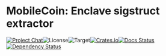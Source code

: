 # MobileCoin: Enclave sigstruct extractor

[![Project Chat][chat-image]][chat-link]<!--
-->![License][license-image]<!--
-->![Target][target-image]<!--
-->[![Crates.io][crate-image]][crate-link]<!--
-->[![Docs Status][docs-image]][docs-link]<!--
-->[![Dependency Status][deps-image]][deps-link]

[chat-image]: https://img.shields.io/discord/844353360348971068?style=flat-square
[chat-link]: https://mobilecoin.chat
[license-image]: https://img.shields.io/crates/l/mc-sgx-css?style=flat-square
[target-image]: https://img.shields.io/badge/target-any-brightgreen?style=flat-square
[crate-image]: https://img.shields.io/crates/v/mc-sgx-css.svg?style=flat-square
[crate-link]: https://crates.io/crates/mc-sgx-css
[docs-image]: https://img.shields.io/docsrs/mc-sgx-css?style=flat-square
[docs-link]: https://docs.rs/crate/mc-sgx-css
[deps-image]: https://deps.rs/crate/mc-sgx-css/0.1.0/status.svg?style=flat-square
[deps-link]: https://deps.rs/crate/mc-sgx-css/0.1.0
